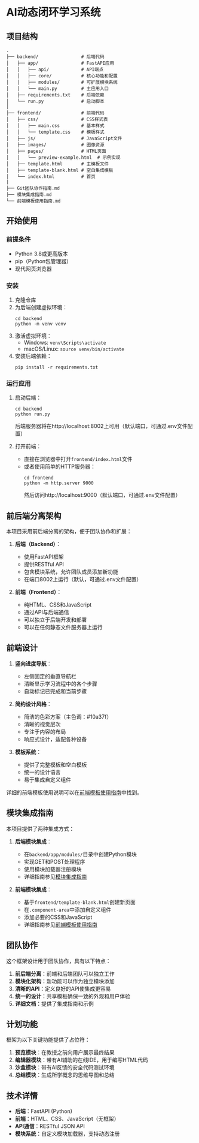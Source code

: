 # AI动态闭环学习系统

## 项目结构

```
.
├── backend/                # 后端代码
│   ├── app/                # FastAPI应用
│   │   ├── api/            # API端点
│   │   ├── core/           # 核心功能和配置
│   │   ├── modules/        # 可扩展模块系统
│   │   └── main.py         # 主应用入口
│   ├── requirements.txt    # 后端依赖
│   └── run.py              # 启动脚本
│
├── frontend/               # 前端代码
│   ├── css/                # CSS样式表
│   │   ├── main.css        # 基本样式
│   │   └── template.css    # 模板样式
│   ├── js/                 # JavaScript文件
│   ├── images/             # 图像资源
│   ├── pages/              # HTML页面
│   │   └── preview-example.html  # 示例实现
│   ├── template.html       # 主模板文件
│   ├── template-blank.html # 空白集成模板
│   └── index.html          # 首页
|
├── Git团队协作指南.md       
├── 模块集成指南.md         
└── 前端模板使用指南.md    
```

## 开始使用

### 前提条件

- Python 3.8或更高版本
- pip（Python包管理器）
- 现代网页浏览器

### 安装

1. 克隆仓库
2. 为后端创建虚拟环境：
   ```
   cd backend
   python -m venv venv
   ```
3. 激活虚拟环境：
   - Windows: `venv\Scripts\activate`
   - macOS/Linux: `source venv/bin/activate`
4. 安装后端依赖：
   ```
   pip install -r requirements.txt
   ```

### 运行应用

1. 启动后端：
   ```
   cd backend
   python run.py
   ```
   后端服务器将在http://localhost:8002上可用（默认端口，可通过.env文件配置）

2. 打开前端：
   - 直接在浏览器中打开`frontend/index.html`文件
   - 或者使用简单的HTTP服务器：
     ```
     cd frontend
     python -m http.server 9000
     ```
     然后访问http://localhost:9000（默认端口，可通过.env文件配置）

## 前后端分离架构

本项目采用前后端分离的架构，便于团队协作和扩展：

1. **后端（Backend）**：
   - 使用FastAPI框架
   - 提供RESTful API
   - 包含模块系统，允许团队成员添加新功能
   - 在端口8002上运行（默认，可通过.env文件配置）

2. **前端（Frontend）**：
   - 纯HTML、CSS和JavaScript
   - 通过API与后端通信
   - 可以独立于后端开发和部署
   - 可以在任何静态文件服务器上运行

## 前端设计

1. **竖向进度导航**：
   - 左侧固定的垂直导航栏
   - 清晰显示学习流程中的各个步骤
   - 自动标记已完成和当前步骤

2. **简约设计风格**：
   - 简洁的色彩方案（主色调：#10a37f）
   - 清晰的视觉层次
   - 专注于内容的布局
   - 响应式设计，适配各种设备

3. **模板系统**：
   - 提供了完整模板和空白模板
   - 统一的设计语言
   - 易于集成自定义组件

详细的前端模板使用说明可以在[前端模板使用指南](./前端模板使用指南.md)中找到。

## 模块集成指南

本项目提供了两种集成方式：

1. **后端模块集成**：
   - 在`backend/app/modules/`目录中创建Python模块
   - 实现GET和POST处理程序
   - 使用模块加载器注册模块
   - 详细指南参见[模块集成指南](./模块集成指南.md)

2. **前端模块集成**：
   - 基于`frontend/template-blank.html`创建新页面
   - 在`.component-area`中添加自定义组件
   - 添加必要的CSS和JavaScript
   - 详细指南参见[前端模板使用指南](./前端模板使用指南.md)

## 团队协作

这个框架设计用于团队协作，具有以下特点：

1. **前后端分离**：前端和后端团队可以独立工作
2. **模块化架构**：新功能可以作为独立模块添加
3. **清晰的API**：定义良好的API使集成更容易
4. **统一的设计**：共享模板确保一致的外观和用户体验
5. **详细文档**：提供了集成指南和示例

## 计划功能

框架为以下关键功能提供了占位符：

1. **预览模块**：在教授之前向用户展示最终结果
2. **编辑器模块**：带有AI辅助的在线IDE，用于编写HTML代码
3. **沙盒模块**：带有AI反馈的安全代码测试环境
4. **总结模块**：生成所学概念的思维导图和总结

## 技术详情

- **后端**：FastAPI (Python)
- **前端**：HTML、CSS、JavaScript（无框架）
- **API通信**：RESTful JSON API
- **模块系统**：自定义模块加载器，支持动态注册